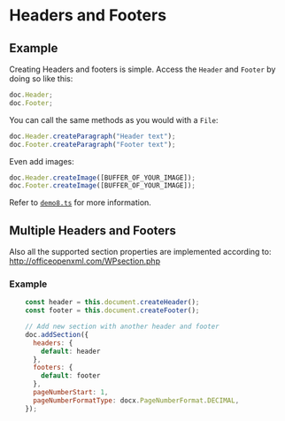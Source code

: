 # Headers and Footers

## Example

Creating Headers and footers is simple. Access the `Header` and `Footer` by doing so like this:

```js
doc.Header;
doc.Footer;
```

You can call the same methods as you would with a `File`:

```js
doc.Header.createParagraph("Header text");
doc.Footer.createParagraph("Footer text");
```

Even add images:

```js
doc.Header.createImage([BUFFER_OF_YOUR_IMAGE]);
doc.Footer.createImage([BUFFER_OF_YOUR_IMAGE]);
```

Refer to [`demo8.ts`](https://github.com/dolanmiu/docx/blob/master/demo/demo8.ts) for more information.

## Multiple Headers and Footers

Also all the supported section properties are implemented according to: http://officeopenxml.com/WPsection.php

### Example

```js
    const header = this.document.createHeader();
    const footer = this.document.createFooter();

    // Add new section with another header and footer
    doc.addSection({
      headers: {
        default: header
      },
      footers: {
        default: footer
      },
      pageNumberStart: 1,
      pageNumberFormatType: docx.PageNumberFormat.DECIMAL,
    });
```


